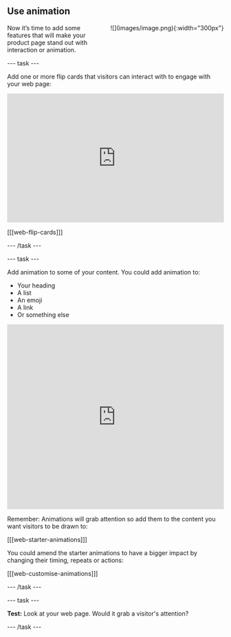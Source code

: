 ## Use animation

<div style="display: flex; flex-wrap: wrap">
<div style="flex-basis: 200px; flex-grow: 1; margin-right: 15px;">
Now it’s time to add some features that will make your product page stand out with interaction or animation.
</div>
<div>
![](images/image.png){:width="300px"}
</div>
</div>

--- task ---

Add one or more flip cards that visitors can interact with to engage with your web page:

<iframe src="https://trinket.io/embed/html/886cbdcb64?outputOnly=true" width="100%" height="300" frameborder="0" marginwidth="0" marginheight="0" allowfullscreen></iframe>

[[[web-flip-cards]]]

--- /task ---

--- task ---

Add animation to some of your content. You could add animation to:
+ Your heading
+ A list
+ An emoji
+ A link
+ Or something else

<iframe src="https://trinket.io/embed/html/6900625300?outputOnly=true" width="100%" height="430" frameborder="0" marginwidth="0" marginheight="0" allowfullscreen></iframe>

Remember: Animations will grab attention so add them to the content you want visitors to be drawn to: 

[[[web-starter-animations]]]

You could amend the starter animations to have a bigger impact by changing their timing, repeats or actions:

[[[web-customise-animations]]]

--- /task ---

--- task ---

**Test:** Look at your web page. Would it grab a visitor's attention?

--- /task ---

